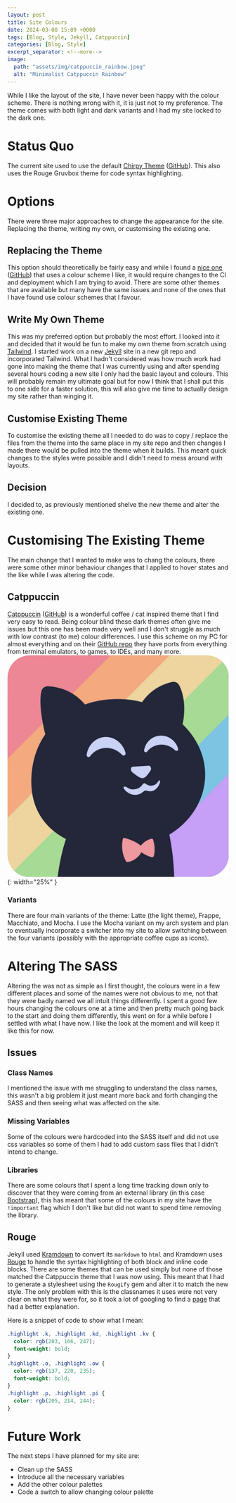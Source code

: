 ```yaml
---
layout: post
title: Site Colours
date: 2024-03-08 15:09 +0000
tags: [Blog, Style, Jekyll, Catppuccin]
categories: [Blog, Style]
excerpt_separator: <!--more-->
image:
  path: "assets/img/catppuccin_rainbow.jpeg"
  alt: "Minimalist Catppuccin Rainbow"
---
```


While I like the layout of the site, I have never been happy with the colour scheme. There is nothing wrong with it, it is just not to my preference. The theme comes with both light and dark variants and I had my site locked to the dark one.

# Status Quo
The current site used to use the default [Chirpy Theme](https://chirpy.cotes.page/) ([GitHub](https://github.com/cotes2020/jekyll-theme-chirpy)). This also uses the Rouge Gruvbox theme for code syntax highlighting.

# Options
There were three major approaches to change the appearance for the site. Replacing the theme, writing my own, or customising the existing one.

## Replacing the Theme
This option should theoretically be fairly easy and while I found a [nice one](https://hynduf.github.io/) ([GitHub](https://github.com/HynDuf/hynduf.github.io)) that uses a colour scheme I like, it would require changes to the CI and deployment which I am trying to avoid. There are some other themes that are available but many have the same issues and none of the ones that I have found use colour schemes that I favour.

## Write My Own Theme
This was my preferred option but probably the most effort. I looked into it and decided that it would be fun to make my own theme from scratch using [Tailwind](https://tailwindcss.com/). I started work on a new [Jekyll](https://jekyllrb.com/) site in a new git repo and incorporated Tailwind. What I hadn't considered was how much work had gone into making the theme that I was currently using and after spending several hours coding a new site I only had the basic layout and colours. This will probably remain my ultimate goal but for now I think that I shall put this to one side for a faster solution, this will also give me time to actually design my site rather than winging it.

## Customise Existing Theme
To customise the existing theme all I needed to do was to copy / replace the files from the theme into the same place in my site repo and then changes I made there would be pulled into the theme when it builds. This meant quick changes to the styles were possible and I didn't need to mess around with layouts.

## Decision
I decided to, as previously mentioned shelve the new theme and alter the existing one.

# Customising The Existing Theme
The main change that I wanted to make was to chang the colours, there were some other minor behaviour changes that I applied to hover states and the like while I was altering the code.

## Catppuccin
[Catppuccin](https://catppuccin-website.vercel.app/) ([GitHub](https://github.com/catppuccin/catppuccin)) is a wonderful coffee / cat inspired theme that I find very easy to read. Being colour blind these dark themes often give me issues but this one has been made very well and I don't struggle as much with low contrast (to me) colour differences. I use this scheme on my PC for almost everything and on their [GitHub repo](https://github.com/catppuccin/catppuccin) they have ports from everything from terminal emulators, to games, to IDEs, and many more.
![Catppuccin logo](/assets/img/macchiato_squircle.jpeg){: width="25%" }

### Variants
There are four main variants of the theme: Latte (the light theme), Frappe, Macchiato, and Mocha. I use the Mocha variant on my arch system and plan to eventually incorporate a switcher into my site to allow switching between the four variants (possibly with the appropriate coffee cups as icons).

# Altering The SASS
Altering the was not as simple as I first thought, the colours were in a few different places and some of the names were not obvious to me, not that they were badly named we all intuit things differently. I spent a good few hours changing the colours one at a time and then pretty much going back to the start and doing them differently, this went on for a while before I settled with what I have now. I like the look at the moment and will keep it like this for now.

## Issues
### Class Names
I mentioned the issue with me struggling to understand the class names, this wasn't a big problem it just meant more back and forth changing the SASS and then seeing what was affected on the site.

### Missing Variables
Some of the colours were hardcoded into the SASS itself and did not use css variables so some of them I had to add custom sass files that I didn't intend to change.

### Libraries
There are some colours that I spent a long time tracking down only to discover that they were coming from an external library (in this case [Bootstrap](https://getbootstrap.com/)), this has meant that some of the colours in my site have the `!important` flag which I don't like but did not want to spend time removing the library.

## Rouge
Jekyll used [Kramdown](https://kramdown.gettalong.org/) to convert its `markdown` to `html` and Kramdown uses [Rouge](https://rouge.jneen.net/) to handle the syntax highlighting of both block and inline code blocks. There are some themes that can be used simply but none of those matched the Catppuccin theme that I was now using. This meant that I had to generate a stylesheet using the `Rougify` gem and alter it to match the new style. The only problem with this is the classnames it uses were not very clear on what they were for, so it took a lot of googling to find a [page](https://github.com/rouge-ruby/rouge/blob/master/lib/rouge/token.rb#L75) that had a better explanation.

Here is a snippet of code to show what I mean:
```scss
.highlight .k, .highlight .kd, .highlight .kv {
  color: rgb(203, 166, 247);
  font-weight: bold;
}
.highlight .o, .highlight .ow {
  color: rgb(137, 220, 235);
  font-weight: bold;
}
.highlight .p, .highlight .pi {
  color: rgb(205, 214, 244);
}
```

# Future Work
The next steps I have planned for my site are:
- Clean up the SASS
- Introduce all the necessary variables
- Add the other colour palettes
- Code a switch to allow changing colour palette
